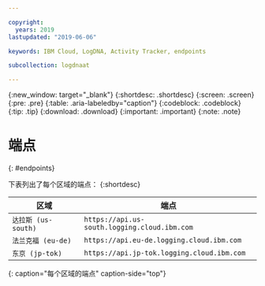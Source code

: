 ```yaml
---

copyright:
  years: 2019
lastupdated: "2019-06-06"

keywords: IBM Cloud, LogDNA, Activity Tracker, endpoints

subcollection: logdnaat

---
```


{:new_window: target="_blank"}
{:shortdesc: .shortdesc}
{:screen: .screen}
{:pre: .pre}
{:table: .aria-labeledby="caption"}
{:codeblock: .codeblock}
{:tip: .tip}
{:download: .download}
{:important: .important}
{:note: .note}

# 端点
{: #endpoints}

下表列出了每个区域的端点：
{:shortdesc}


| 区域                |  端点                                          |
|-----------------------|---------------------------------------------------|
|`达拉斯 (us-south)`| `https://api.us-south.logging.cloud.ibm.com`       |
|`法兰克福 (eu-de)`|`https://api.eu-de.logging.cloud.ibm.com`|
|`东京 (jp-tok)`|`https://api.jp-tok.logging.cloud.ibm.com`|
{: caption="每个区域的端点" caption-side="top"} 
